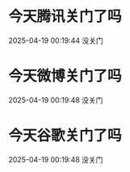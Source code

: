 # 今天腾讯关门了吗

2025-04-19 00:19:44 没关门

# 今天微博关门了吗

2025-04-19 00:19:48 没关门

# 今天谷歌关门了吗

2025-04-19 00:19:48 没关门

